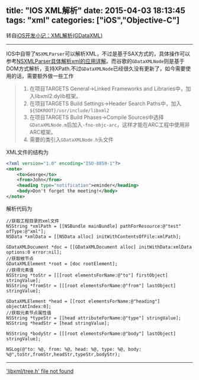 title: "IOS XML解析"
date: 2015-04-03 18:13:45
tags: "xml"
categories: ["iOS","Objective-C"]
---

转自[iOS开发小记：XML解析(GDataXML)][1]

----

IOS中自带了`NSXMLParser`可以解析XML，不过是基于SAX方式的，具体操作可以参考[NSXMLParser具体解析xml的应用详解][2]。而谷歌的`GDataXMLNode`则是基于DOM方式解析，支持XPath.不过`GDataXMLNode`已经很久没有更新了，如今需要使用的话，需要额外做一些工作
> 1. 在项目TARGETS General->Linked Frameworks and Libraries中，加入libxml2.dylib框架。
> 2. 在项目TARGETS Build Settings->Header Search Paths中，加入`${SDKROOT}/usr/include/libxml2`
> 3. 在项目TARGETS Build Phases->Compile Sources中选择`GDataXMLNode.m`后加入`-fno-objc-arc`，这样才能在ARC工程中使用非ARC框架。
> 4. 需要的类引入`GDataXMLNode.h`头文件

XML文件的结构为
```xml
<?xml version="1.0" encoding="ISO-8859-1"?>
<note>
    <to>George</to>
    <from>John</from>
    <heading type="notification">eminder</heading>
    <body>Don't forget the meeting!</body>
</note>
```
解析代码为
```objc
//获取工程目录的xml文件
NSString *xmlPath = [[NSBundle mainBundle] pathForResource:@"test" ofType:@"xml"];
NSData *xmlData = [[NSData alloc] initWithContentsOfFile:xmlPath];
    
GDataXMLDocument *doc = [[GDataXMLDocument alloc] initWithData:xmlData options:0 error:nil];
//获取根节点
GDataXMLElement *root = [doc rootElement];
//获得元素值
NSString *toStr = [[[root elementsForName:@"to"] firstObject] stringValue];
NSString *fromStr = [[[root elementsForName:@"from"] lastObject] stringValue];
    
GDataXMLElement *head = [[root elementsForName:@"heading"] objectAtIndex:0];
//获取元素节点属性值
NSString *typeStr = [[head attributeForName:@"type"] stringValue];
NSString *headStr = [head stringValue];
    
NSString *bodyStr = [[[root elementsForName:@"body"] lastObject] stringValue];
    
NSLog(@"to: %@, from: %@, head: %@, type: %@, body: %@",toStr,fromStr,headStr,typeStr,bodyStr);
```


----

[1]: http://www.isaced.com/post-199.html
[2]: http://blog.csdn.net/smking/article/details/8293566
['libxml/tree.h' file not found](http://blog.csdn.net/iitvip/article/details/9167649)
























